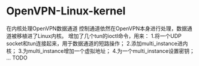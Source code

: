 OpenVPN-Linux-kernel
====================

在内核处理OpenVPN数据通道
控制通道依然在OpenVPN本身进行处理，数据通道被移植进了Linux内核。
增加了几个tun的ioctl命令，用来：
1.将一个UDP socket和tun连接起来，用于数据通道的短路操作；
2.添加multi_instance进内核；
3.为multi_instance增加一个虚拟地址；
4.为一个multi_instance设置密钥；
...
TODO
